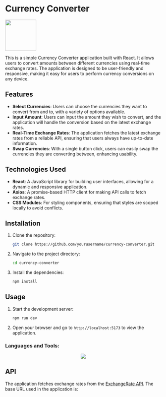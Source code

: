 # Currency Converter

<img src="https://user-images.githubusercontent.com/74038190/212257467-871d32b7-e401-42e8-a166-fcfd7baa4c6b.gif" width="100">

This is a simple Currency Converter application built with React. It allows users to convert amounts between different currencies using real-time exchange rates. The application is designed to be user-friendly and responsive, making it easy for users to perform currency conversions on any device.

## Features

- **Select Currencies**: Users can choose the currencies they want to convert from and to, with a variety of options available.
- **Input Amount**: Users can input the amount they wish to convert, and the application will handle the conversion based on the latest exchange rates.
- **Real-Time Exchange Rates**: The application fetches the latest exchange rates from a reliable API, ensuring that users always have up-to-date information.
- **Swap Currencies**: With a single button click, users can easily swap the currencies they are converting between, enhancing usability.

## Technologies Used

- **React**: A JavaScript library for building user interfaces, allowing for a dynamic and responsive application.
- **Axios**: A promise-based HTTP client for making API calls to fetch exchange rates.
- **CSS Modules**: For styling components, ensuring that styles are scoped locally to avoid conflicts.

## Installation

1. Clone the repository:
   ```bash
   git clone https://github.com/yourusername/currency-converter.git
   ```
2. Navigate to the project directory:
   ```bash
   cd currency-converter
   ```
3. Install the dependencies:
   ```bash
   npm install
   ```

## Usage

1. Start the development server:
   ```bash
   npm run dev
   ```
2. Open your browser and go to `http://localhost:5173` to view the application.

<h3 align="left">Languages and Tools:</h3>
<p align="center">
  <a href="https://skillicons.dev">
    <img src="https://skillicons.dev/icons?i=react,javascript,vite,css,vscode" />
  </a>
</p>

## API

The application fetches exchange rates from the [ExchangeRate API](https://api.exchangerate-api.com). The base URL used in the application is:
